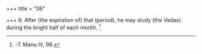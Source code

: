 +++
title = "06"

+++
6. After (the expiration of) that (period), he may study (the Vedas) during the bright half of each month, [^3] 


[^3]:  -7. Manu IV, 98.
